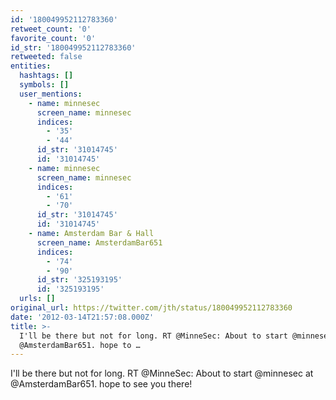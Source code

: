```yaml
---
id: '180049952112783360'
retweet_count: '0'
favorite_count: '0'
id_str: '180049952112783360'
retweeted: false
entities:
  hashtags: []
  symbols: []
  user_mentions:
    - name: minnesec
      screen_name: minnesec
      indices:
        - '35'
        - '44'
      id_str: '31014745'
      id: '31014745'
    - name: minnesec
      screen_name: minnesec
      indices:
        - '61'
        - '70'
      id_str: '31014745'
      id: '31014745'
    - name: Amsterdam Bar & Hall
      screen_name: AmsterdamBar651
      indices:
        - '74'
        - '90'
      id_str: '325193195'
      id: '325193195'
  urls: []
original_url: https://twitter.com/jth/status/180049952112783360
date: '2012-03-14T21:57:08.000Z'
title: >-
  I'll be there but not for long. RT @MinneSec: About to start @minnesec at
  @AmsterdamBar651. hope to …
---
```


I'll be there but not for long. RT @MinneSec: About to start @minnesec at @AmsterdamBar651. hope to see you there!
